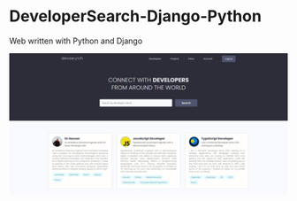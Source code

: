 # DeveloperSearch-Django-Python
Web written with Python and Django


![Twitter](https://github.com/hassonor/DeveloperSearch-Django-Python/blob/master/preview.jpg)
